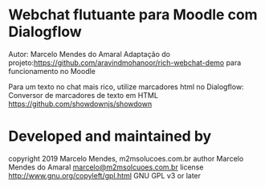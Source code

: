 Webchat flutuante para Moodle com Dialogflow
==================
Autor: Marcelo Mendes do Amaral
Adaptação do projeto:https://github.com/aravindmohanoor/rich-webchat-demo para funcionamento no Moodle

Para um texto no chat mais rico, utilize marcadores html no Dialogflow:
Conversor de marcadores de texto em HTML
https://github.com/showdownjs/showdown

Developed and maintained by
===========================

copyright  2019 Marcelo Mendes, m2msolucoes.com.br
author     Marcelo Mendes do Amaral marcelo@m2msolcuoes.com.br
license    http://www.gnu.org/copyleft/gpl.html GNU GPL v3 or later
